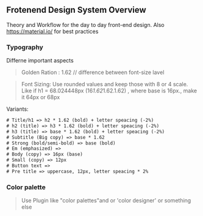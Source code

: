 ## Frotenend Design System Overview

Theory and Workflow for the day to day front-end design. Also https://material.io/ for best practices

### Typography
Differne important aspects
> Golden Ration : 1.62 // difference between font-size lavel

> Font Sizing: Use rounded values and keep those with 8 or 4 scale. Like if h1 = 68.024448px (16*1.62*1.62.1.62) , where base is 16px., make it 64px or 68px

Variants:
```txt
# Title/h1 => h2 * 1.62 (bold) + letter speacing (-2%)
# h2 (title) => h3 * 1.62 (bold) + letter speacing (-2%)
# h3 (title) => base * 1.62 (bold) + letter speacing (-2%)
# Subtitle (Big copy) => base * 1.62
# Strong (bold/semi-bold) => base (bold)
# Em (emphasized) =>
# Body (copy) => 16px (base)
# Small (copy) => 12px
# Button text =>
# Pre title => uppercase, 12px, letter speacing * 2%
```

### Color palette
> Use Plugin like "color palettes"and or 'color designer' or something else



